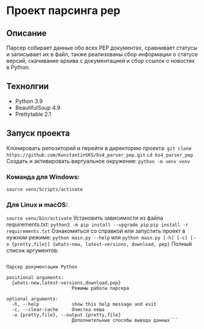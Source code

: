 # Проект парсинга pep

## Описание
Парсер собирает данные обо всех PEP документах, сравнивает статусы и записывает их в файл, также реализованы сбор информации о статусе версий, скачивание архива с документацией и сбор ссылок о новостях в Python.

## Технолгии
- Python 3.9
- BeautifulSoup 4.9
- Prettytable 2.1

## Запуск проекта
Клонировать репозиторий и перейти в директорию проекта:
```git clone https://github.com/KonstantinSKS/bs4_parser_pep.git```
```cd bs4_parser_pep```
Cоздать и активировать виртуальное окружение:
```python -m venv venv```
### Команда для Windows:
```source venv/Scripts/activate```
### Для Linux и macOS:
```source venv/bin/activate```
Установить зависимости из файла requirements.txt:
```python3 -m pip install --upgrade pip```
```pip install -r requirements.txt```
Ознакомиться со справкой или запустить проект в нужном режиме:
```python main.py --help```
или
```python main.py [-h] [-c] [-o {pretty,file}] {whats-new, latest-versions, download, pep}```
Полный список аргументов:
```usage: main.py [-h] [-c] [-o {pretty,file}] {whats-new,latest-versions,download,pep}

Парсер документации Python

positional arguments:
  {whats-new,latest-versions,download,pep}
                        Режимы работы парсера

optional arguments:
  -h, --help            show this help message and exit
  -c, --clear-cache     Очистка кеша
  -o {pretty,file}, --output {pretty,file}
                        Дополнительные способы вывода данных```
